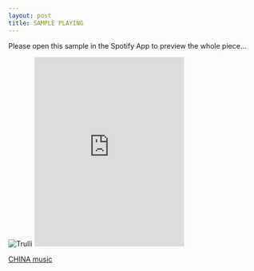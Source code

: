 ```yaml
---
layout: post
title: SAMPLE PLAYING
---
```


Please open this sample in the Spotify App to preview the whole piece... 

<img src="http://i.ytimg.com/vi/hKdUHgtEzVc/maxresdefault.jpg" alt="Trulli">

<iframe src="https://embed.spotify.com/?uri=spotify%3Auser%3Achbq4o574n9t8vv6hvoptypim%3Aplaylist%3A31oD6u1Akf8QcSKcLNQAbb" width="300" height="380" frameborder="0" allowtransparency="true"></iframe>

<a href="https://drive.google.com/file/d/1D282uioztkmM4nJbzAn2MnKbc6JoYwc1/view?usp=drivesdk">CHINA music

